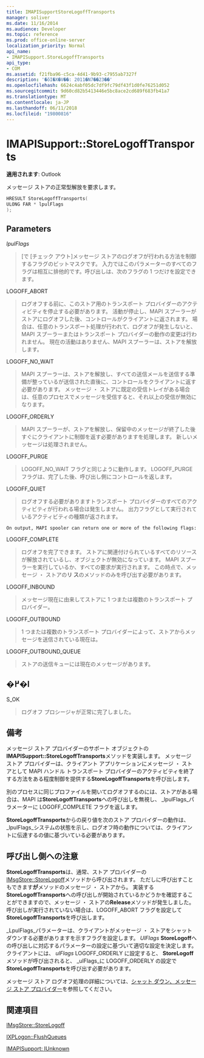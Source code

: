 ```yaml
---
title: IMAPISupportStoreLogoffTransports
manager: soliver
ms.date: 11/16/2014
ms.audience: Developer
ms.topic: reference
ms.prod: office-online-server
localization_priority: Normal
api_name:
- IMAPISupport.StoreLogoffTransports
api_type:
- COM
ms.assetid: f21fba96-c5ca-4d41-9b93-c7955ab7327f
description: '�ŏI�X�V��: 2011�N7��23��'
ms.openlocfilehash: 6624c4abf05dc7df9fc79df43f1d0fe76251d052
ms.sourcegitcommit: 9d60cd82b5413446e5bc8ace2cd689f683fb41a7
ms.translationtype: MT
ms.contentlocale: ja-JP
ms.lasthandoff: 06/11/2018
ms.locfileid: "19800816"
---
```

# <a name="imapisupportstorelogofftransports"></a>IMAPISupport::StoreLogoffTransports

  
  
**適用されます**: Outlook 
  
メッセージ ストアの正常型解放を要求します。
  
```cpp
HRESULT StoreLogoffTransports(
ULONG FAR * lpulFlags
);
```

## <a name="parameters"></a>Parameters

 _lpulFlags_
  
> [で [チェック アウト]メッセージ ストアのログオフが行われる方法を制御するフラグのビットマスクです。 入力ではこのパラメーターのすべてのフラグは相互に排他的です。呼び出しは、次のフラグの 1 つだけを設定できます。
    
LOGOFF_ABORT 
  
> ログオフする前に、このストア用のトランスポート プロバイダーのアクティビティを停止する必要があります。 活動が停止し、MAPI スプーラーがストアにログオフした後、コントロールがクライアントに返されます。 場合は、任意のトランスポート処理が行われて、ログオフが発生しないと、MAPI スプーラーまたはトランスポート プロバイダーの動作の変更は行われません。 現在の活動はありません、MAPI スプーラーは、ストアを解放します。 
    
LOGOFF_NO_WAIT 
  
> MAPI スプーラーは、ストアを解放し、すべての送信メールを送信する準備が整っているが送信された直後に、コントロールをクライアントに返す必要があります。 メッセージ ・ ストアに既定の受信トレイがある場合は、任意のプロセスでメッセージを受信すると、それ以上の受信が無効になります。 
    
LOGOFF_ORDERLY 
  
> MAPI スプーラーが、ストアを解放し、保留中のメッセージが終了した後すぐにクライアントに制御を返す必要がありますを処理します。 新しいメッセージは処理されません。 
    
LOGOFF_PURGE 
  
> LOGOFF_NO_WAIT フラグと同じように動作します。 LOGOFF_PURGE フラグは、完了した後、呼び出し側にコントロールを返します。 
    
LOGOFF_QUIET 
  
> ログオフする必要がありますトランスポート プロバイダーのすべてのアクティビティが行われる場合は発生しません。 出力フラグとして実行されているアクティビティの種類が返されます。
    
    On output, MAPI spooler can return one or more of the following flags:
    
LOGOFF_COMPLETE 
  
> ログオフを完了できます。 ストアに関連付けられているすべてのリソースが解放されているし、オブジェクトが無効になっています。 MAPI スプーラーを実行しているか、すべての要求が実行されます。 この時点で、メッセージ ・ ストアの**リ ス**のメソッドのみを呼び出す必要があります。 
    
LOGOFF_INBOUND 
  
> メッセージ現在に由来してストアに 1 つまたは複数のトランスポート プロバイダー。 
    
LOGOFF_OUTBOUND 
  
> 1 つまたは複数のトランスポート プロバイダーによって、ストアからメッセージを送信されている現在は。 
    
LOGOFF_OUTBOUND_QUEUE 
  
> ストアの送信キューには現在のメッセージがあります。
    
## <a name="return-value"></a>�߂�l

S_OK 
  
> ログオフ プロシージャが正常に完了しました。
    
## <a name="remarks"></a>備考

メッセージ ストア プロバイダーのサポート オブジェクトの**IMAPISupport::StoreLogoffTransports**メソッドを実装します。 メッセージ ストア プロバイダーは、クライアント アプリケーションにメッセージ ・ ストアとして MAPI ハンドル トランスポート プロバイダーのアクティビティを終了する方法をある程度制御を提供する**StoreLogoffTransports**を呼び出します。 
  
別のプロセスに同じプロファイルを開いてログオフするのには、ストアがある場合は、MAPI は**StoreLogoffTransports**への呼び出しを無視し、 _lpulFlags_パラメーターに LOGOFF_COMPLETE フラグを返します。 
  
**StoreLogoffTransports**からの戻り値を次のストア プロバイダーの動作は、 _lpulFlags_システムの状態を示し、ログオフ時の動作については、クライアントに伝達するの値に基づいている必要があります。 
  
## <a name="notes-to-callers"></a>呼び出し側への注意

 **StoreLogoffTransports**は、通常、ストア プロバイダーの[IMsgStore::StoreLogoff](imsgstore-storelogoff.md)メソッドから呼び出されます。 ただしに呼び出すこともできます**が**メソッドのメッセージ ・ ストアから。 実装する**StoreLogoffTransports**への呼び出しが開始されているかどうかを確認することができますので、メッセージ ・ ストアの**Release**メソッドが発生しました。 呼び出しが実行されていない場合は、LOGOFF_ABORT フラグを設定して**StoreLogoffTransports**を呼び出します。 
  
_LpulFlags_パラメーターは、クライアントがメッセージ ・ ストアをシャット ダウンする必要がありますを示すフラグを設定します。 _UlFlags_ **StoreLogoff**への呼び出しに対応するパラメーターの設定に基づいて適切な設定を決定します。 クライアントには、 _ulFlags_ LOGOFF_ORDERLY に設定すると、 **StoreLogoff**メソッドが呼び出されると、 _ulFlags_に LOGOFF_ORDERLY の設定で**StoreLogoffTransports**を呼び出す必要があります。 
  
メッセージ ストア ログオフ処理の詳細については、[シャット ダウン、メッセージ ストア プロバイダー](shutting-down-a-message-store-provider.md)を参照してください。
  
## <a name="see-also"></a>関連項目



[IMsgStore::StoreLogoff](imsgstore-storelogoff.md)
  
[IXPLogon::FlushQueues](ixplogon-flushqueues.md)
  
[IMAPISupport: IUnknown](imapisupportiunknown.md)

